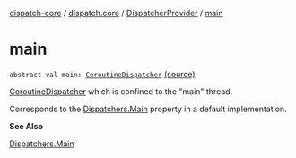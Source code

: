 [dispatch-core](../../index.md) / [dispatch.core](../index.md) / [DispatcherProvider](index.md) / [main](./main.md)

# main

`abstract val main: `[`CoroutineDispatcher`](https://kotlin.github.io/kotlinx.coroutines/kotlinx-coroutines-core/kotlinx.coroutines/-coroutine-dispatcher/index.html) [(source)](https://github.com/RBusarow/Dispatch/tree/master/dispatch-core/src/main/java/dispatch/core/DispatcherProvider.kt#L62)

[CoroutineDispatcher](https://kotlin.github.io/kotlinx.coroutines/kotlinx-coroutines-core/kotlinx.coroutines/-coroutine-dispatcher/index.html) which is confined to the "main" thread.

Corresponds to the [Dispatchers.Main](https://kotlin.github.io/kotlinx.coroutines/kotlinx-coroutines-core/kotlinx.coroutines/-dispatchers/-main.html) property in a default implementation.

**See Also**

[Dispatchers.Main](https://kotlin.github.io/kotlinx.coroutines/kotlinx-coroutines-core/kotlinx.coroutines/-dispatchers/-main.html)

